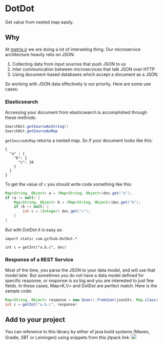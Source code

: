 # DotDot
Get value from nested map easily.

## Why
At [metrix.ir](https://metrix.ir/) we are doing a lot of interseting thing. Our microservice architecture 
heavily relis on JSON:
1. Collecting data from input sources that push JSON to us
2. Inter communication between microservices that talk JSON over HTTP
3. Using document-based databases which accept a document as a JSON

So working with JSON data effectively is our priority. Here are some use cases:

### Elasticsearch
Accessing your document from elasticsearch is accomplished through these methods:
```Java
SearchHit.getSourceAsString()
SearchHit.getSourceAsMap
```
`getSourceAsMap` returns a nested map. So if your document looks like this:
```
{
  "a" : {
    "b": {
      "c": 10
    }
  }
}
```
To get the value of `c` you should write code something like this:
```Java
Map<String, Object> a = (Map<String, Object>)doc.get("a");
if (a != null) {
    Map<String, Object> b = (Map<String, Object>)doc.get("b");
    if (b != null) {
        int c = (Integer) doc.get("c");
    }
}
```
But with DotDot it is easy as:
```
import static com.github.DotDot.*

int c = getInt("a.b.c", doc)
```

### Response of a REST Service
Most of the time, you parse the JSON to your data model, and will use that model later. But sometimes you 
do not have a data model defined for specific response, or response is so big and you are 
interested to just few fields. In these cases, Map<K,V> and DotDot are perfect match. Here is the sample code:
```Java
Map<String, Object> response = new Gson().fromJson(jsonStr, Map.class);
int c = getInt("a.b.c", response)
```

## Add to your project
You can reference to this library by either of java build systems 
(Maven, Gradle, SBT or Leiningen) using snippets from this jitpack link: [![](https://jitpack.io/v/mostafa-asg/dotdot.svg)](https://jitpack.io/#mostafa-asg/dotdot)

